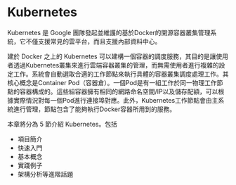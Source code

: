 # Kubernetes

Kubernetes 是 Google 團隊發起並維護的基於Docker的開源容器叢集管理系統，它不僅支援常見的雲平台，而且支援內部資料中心。

建於 Docker 之上的 Kubernetes 可以建構一個容器的調度服務，其目的是讓使用者透過Kubernetes叢集來進行雲端容器叢集的管理，而無需使用者進行複雜的設定工作。系統會自動選取合適的工作節點來執行具體的容器叢集調度處理工作。其核心概念是Container Pod（容器倉）。一個Pod是有一組工作於同一物理工作節點的容器構成的。這些組容器擁有相同的網路命名空間\/IP以及儲存配額，可以根據實際情況對每一個Pod進行連接埠對應。此外，Kubernetes工作節點會由主系統進行管理，節點包含了能夠執行Docker容器所用到的服務。

本章將分為 5 節介紹 Kubernetes。包括

* 項目簡介
* 快速入門
* 基本概念
* 實踐例子
* 架構分析等進階話題

